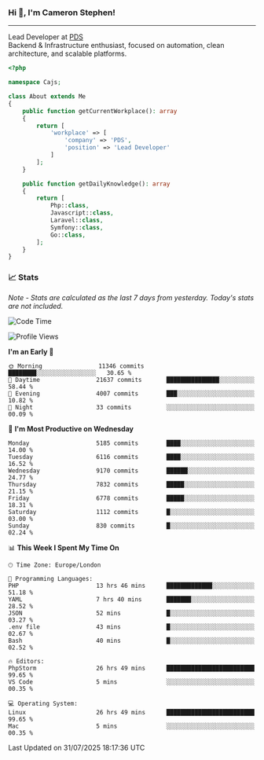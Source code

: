 ### Hi 👋, I'm Cameron Stephen!

---

Lead Developer at [PDS](https://prindatasolutions.co.uk)  
Backend & Infrastructure enthusiast, focused on automation, clean architecture, and scalable platforms.


```php
<?php

namespace Cajs;

class About extends Me
{
    public function getCurrentWorkplace(): array
    {
        return [
            'workplace' => [
                'company' => 'PDS',
                'position' => 'Lead Developer'
            ]
        ];
    }

    public function getDailyKnowledge(): array
    {
        return [
            Php::class,
            Javascript::class,
            Laravel::class,
            Symfony::class,
            Go::class,
        ];
    }
}
```

### 📈 Stats
<p><em>Note - Stats are calculated as the last 7 days from yesterday. Today's stats are not included.</em></p>


<!--START_SECTION:waka-->
![Code Time](http://img.shields.io/badge/Code%20Time-4%2C621%20hrs%2042%20mins-blue)

![Profile Views](http://img.shields.io/badge/Profile%20Views-0-blue)

**I'm an Early 🐤** 

```text
🌞 Morning                11346 commits       ████████░░░░░░░░░░░░░░░░░   30.65 % 
🌆 Daytime                21637 commits       ███████████████░░░░░░░░░░   58.44 % 
🌃 Evening                4007 commits        ███░░░░░░░░░░░░░░░░░░░░░░   10.82 % 
🌙 Night                  33 commits          ░░░░░░░░░░░░░░░░░░░░░░░░░   00.09 % 
```
📅 **I'm Most Productive on Wednesday** 

```text
Monday                   5185 commits        ████░░░░░░░░░░░░░░░░░░░░░   14.00 % 
Tuesday                  6116 commits        ████░░░░░░░░░░░░░░░░░░░░░   16.52 % 
Wednesday                9170 commits        ██████░░░░░░░░░░░░░░░░░░░   24.77 % 
Thursday                 7832 commits        █████░░░░░░░░░░░░░░░░░░░░   21.15 % 
Friday                   6778 commits        █████░░░░░░░░░░░░░░░░░░░░   18.31 % 
Saturday                 1112 commits        █░░░░░░░░░░░░░░░░░░░░░░░░   03.00 % 
Sunday                   830 commits         █░░░░░░░░░░░░░░░░░░░░░░░░   02.24 % 
```


📊 **This Week I Spent My Time On** 

```text
🕑︎ Time Zone: Europe/London

💬 Programming Languages: 
PHP                      13 hrs 46 mins      █████████████░░░░░░░░░░░░   51.18 % 
YAML                     7 hrs 40 mins       ███████░░░░░░░░░░░░░░░░░░   28.52 % 
JSON                     52 mins             █░░░░░░░░░░░░░░░░░░░░░░░░   03.27 % 
.env file                43 mins             █░░░░░░░░░░░░░░░░░░░░░░░░   02.67 % 
Bash                     40 mins             █░░░░░░░░░░░░░░░░░░░░░░░░   02.52 % 

🔥 Editors: 
PhpStorm                 26 hrs 49 mins      █████████████████████████   99.65 % 
VS Code                  5 mins              ░░░░░░░░░░░░░░░░░░░░░░░░░   00.35 % 

💻 Operating System: 
Linux                    26 hrs 49 mins      █████████████████████████   99.65 % 
Mac                      5 mins              ░░░░░░░░░░░░░░░░░░░░░░░░░   00.35 % 
```


 Last Updated on 31/07/2025 18:17:36 UTC
<!--END_SECTION:waka-->
